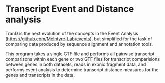 # Transcript Event and Distance analysis

TranD is the next evolution of the concepts in the Event Analysis
(https://github.com/McIntyre-Lab/events), but simplified for the task of comparing data produced by
sequence alignment and annotation tools.

This program takes a single GTF file and performs all pairwise transcript comparisons within each
gene or two GTF files for transcript comparisions between genes in both datasets, reads in exonic
fragment data, and performs event analysis to determine transcript distance measures for the genes
and transcripts in the data.
